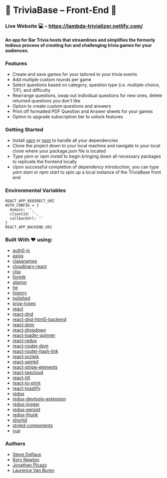 # :beers: TriviaBase – Front-End :beers: 
### Live Website :computer: – https://lambda-trivializer.netlify.com/
#### An app for Bar Trivia hosts that streamlines and simplifies the formerly tedious process of creating fun and challenging trivia games for your audiences.

### Features
- Create and save games for your tailored to your trivia events
- Add multiple custom rounds per game
- Select questions based on category, question type (i.e. multiple choice, T/F), and difficulty
- Rearrange questions, swap out individual questions for new ones, delete returned questions you don't like
- Option to create custom questions and answers
- Print off formatted PDF Question and Answer sheets for your games
- Option to upgrade subscription tier to unlock features

### Getting Started
- Install [yarn](https://yarnpkg.com/en/) or [npm](https://www.npmjs.com/) to handle all your dependencies
- Clone the project down to your local machine and navigate to your local clone where your package.json file is located
- Type *yarn* or *npm install* to begin bringing down all necessary packages to replicate the frontend locally
- Upon successful completion of dependency introduction, you can type *yarn start* or *npm start* to spin up a local instance of the TriviaBase front end

### Environmental Variables
```
REACT_APP_REDIRECT_URI
AUTH_CONFIG = {
  domain: '',
  clientId: '',
  callbackUrl: ''
}
REACT_APP_BACKEND_URI
```

### Built With :heart: using: 
* [auth0-js](https://www.npmjs.com/package/auth0-js)
* [axios](https://www.npmjs.com/package/axios)
* [classnames](https://www.npmjs.com/package/classnames)
* [cloudinary-react](https://www.npmjs.com/package/cloudinary-react) 
* [clsx](https://www.npmjs.com/package/clsx)
* [formik](https://www.npmjs.com/package/formik)
* [glamor](https://www.npmjs.com/package/glamor)
* [he](https://www.npmjs.com/package/he)
* [history](https://www.npmjs.com/package/history)
* [polished](https://www.npmjs.com/package/polished)
* [prop-types](https://www.npmjs.com/package/prop-types)
* [react](https://www.npmjs.com/package/react)
* [react-dnd](https://www.npmjs.com/package/react-dnd)
* [react-dnd-html5-backend](https://www.npmjs.com/package/react-dnd-html5-backend)
* [react-dom](https://www.npmjs.com/package/react-dom)
* [react-dropdown](https://www.npmjs.com/package/react-dropdown)
* [react-loader-spinner](https://www.npmjs.com/package/react-loader-spinner)
* [react-redux](https://www.npmjs.com/package/react-redux) 
* [react-router-dom](https://www.npmjs.com/package/react-router-dom)
* [react-router-hash-link](https://www.npmjs.com/package/react-router-hash-link)
* [react-scripts](https://www.npmjs.com/package/react-scripts)
* [react-spinkit](https://www.npmjs.com/package/react-spinkit)
* [react-stripe-elements](https://www.npmjs.com/package/react-stripe-elements)
* [react-tagcloud](https://www.npmjs.com/package/react-tagcloud)
* [react-tilt](https://www.npmjs.com/package/react-tilt)
* [react-to-print](https://www.npmjs.com/package/react-to-print)
* [react-toastify](https://www.npmjs.com/package/react-toastify)
* [redux](https://www.npmjs.com/package/redux)
* [redux-devtools-extension](https://www.npmjs.com/package/redux-devtools-extension)
* [redux-logger](https://www.npmjs.com/package/redux-logger)
* [redux-persist](https://www.npmjs.com/package/redux-persist)
* [redux-thunk](https://www.npmjs.com/package/redux-thunk)
* [shortid](https://www.npmjs.com/package/shortid)
* [styled-components](https://www.npmjs.com/package/styled-components)
* [yup](https://www.npmjs.com/package/yup)

### Authors 
- [Steve Delfaus](https://github.com/heyjuststart)
- [Kory Newton](https://github.com/korynewton)
- [Jonathan Picazo](https://github.com/macjabeth)
- [Laurence Van Buren](https://github.com/IVB107)
